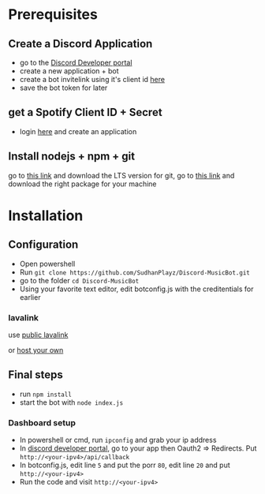 # Prerequisites
## Create a Discord Application
- go to the [Discord Developer portal](https://discord.com/developers/applications)
- create a new application + bot
- create a bot invitelink using it's client id [here](https://discordapi.com/permissions.html)
- save the bot token for later
## get a Spotify Client ID + Secret
- login [here](https://developer.spotify.com/dashboard/) and create an application
## Install nodejs + npm + git
go to [this link](https://nodejs.org) and download the LTS version
for git, go to [this link](https://git-scm.com/download/win) and download the right package for your machine

# Installation
## Configuration
- Open powershell
- Run `git clone https://github.com/SudhanPlayz/Discord-MusicBot.git`
- go to the folder `cd Discord-MusicBot`
- Using your favorite text editor, edit botconfig.js with the creditentials for earlier

### lavalink
use [public lavalink](https://lavalink-list.darrennathanael.com/)


or [host your own](https://code.darrennathanael.com/how-to-lavalink)

## Final steps
- run `npm install`
- start the bot with `node index.js`

### Dashboard setup 
- In powershell or cmd, run `ipconfig` and grab your ip address
- In [discord developer portal](https://discord.com/developers/applications), go to your app then Oauth2 => Redirects. Put `http://<your-ipv4>/api/callback`
- In botconfig.js, edit line `5` and put the porr `80`, edit line `20` and put `http://<your-ipv4>`
- Run the code and visit `http://<your-ipv4>`

